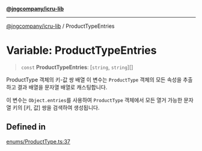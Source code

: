 [**@jngcompany/icru-lib**](../README.md)

***

[@jngcompany/icru-lib](../globals.md) / ProductTypeEntries

# Variable: ProductTypeEntries

> `const` **ProductTypeEntries**: [`string`, `string`][]

ProductType 객체의 키-값 쌍 배열
이 변수는 `ProductType` 객체의 모든 속성을 추출하고 결과 배열을 문자열 배열로 캐스팅합니다.

이 변수는 `Object.entries`를 사용하여 `ProductType` 객체에서 모든 열거 가능한
문자열 키의 [키, 값] 쌍을 검색하여 생성됩니다.

## Defined in

[enums/ProductType.ts:37](https://github.com/jngcompany/icru-lib/blob/256d6a1256b31526527eaee4aeab346b456a87aa/src/enums/ProductType.ts#L37)
